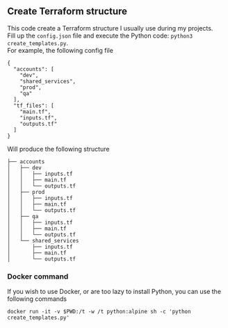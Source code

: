 ## Create Terraform structure
This code create a Terraform structure I usually use during my projects. <br />
Fill up the `config.json` file and execute the Python code: `python3 create_templates.py`. <br />
For example, the following config file
```
{
  "accounts": [
    "dev", 
    "shared_services",
    "prod", 
    "qa"
  ], 
  "tf_files": [
    "main.tf", 
    "inputs.tf", 
    "outputs.tf"
  ]
}
```
Will produce the following structure
```
├── accounts
│   ├── dev
│   │   ├── inputs.tf
│   │   ├── main.tf
│   │   └── outputs.tf
│   ├── prod
│   │   ├── inputs.tf
│   │   ├── main.tf
│   │   └── outputs.tf
│   ├── qa
│   │   ├── inputs.tf
│   │   ├── main.tf
│   │   └── outputs.tf
│   └── shared_services
│       ├── inputs.tf
│       ├── main.tf
│       └── outputs.tf
```

### Docker command
If you wish to use Docker, or are too lazy to install Python, you can use the following commands
```
docker run -it -v $PWD:/t -w /t python:alpine sh -c 'python create_templates.py'
```